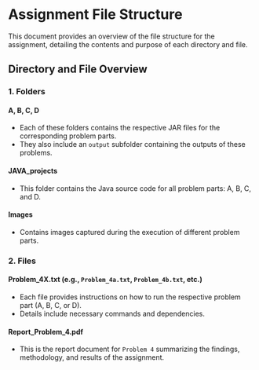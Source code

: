 # Assignment File Structure

This document provides an overview of the file structure for the assignment, detailing the contents and purpose of each directory and file.

## Directory and File Overview

### 1. **Folders**

#### A, B, C, D
- Each of these folders contains the respective JAR files for the corresponding problem parts.
- They also include an `output` subfolder containing the outputs of these problems.

#### JAVA_projects
- This folder contains the Java source code for all problem parts: A, B, C, and D.

#### Images
- Contains images captured during the execution of different problem parts.

### 2. **Files**

#### Problem_4X.txt (e.g., `Problem_4a.txt`, `Problem_4b.txt`, etc.)
- Each file provides instructions on how to run the respective problem part (A, B, C, or D).
- Details include necessary commands and dependencies.

#### Report_Problem_4.pdf
- This is the report document for `Problem 4` summarizing the findings, methodology, and results of the assignment.


